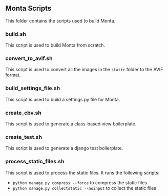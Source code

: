 ## Monta Scripts

This folder contains the scripts used to build Monta.

### build.sh

This script is used to build Monta from scratch.

### convert_to_avif.sh

This script is used to convert all the images in the `static` folder to the AVIF format.

### build_settings_file.sh

This script is used to build a settings.py file for Monta.

### create_cbv.sh

This script is used to generate a class-based view boilerplate.

### create_test.sh

This script is used to generate a django test boilerplate.

### process_static_files.sh

This script is used to process the static files. It runs the following scripts:

- `python manage.py compress --force` to compress the static files
- `python manage.py collectstatic --noinput` to collect the static files